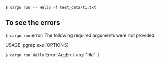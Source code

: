 `$ cargo run -- Hello -f test_data/t1.txt`


## To see the errors
`$ cargo run`
error: The following required arguments were not provided:
    <pattern>

USAGE:
    pgrep.exe [OPTIONS] <pattern>

`$ cargo run Hello`
Error: ArgErr { arg: "file" }
